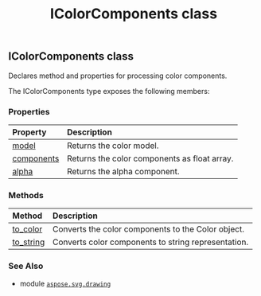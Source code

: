﻿---
title: IColorComponents class
second_title: Aspose.SVG for Python via .NET API References
description: 
type: docs
weight: 60
url: /python-net/aspose.svg.drawing/icolorcomponents/
is_root: false
---

## IColorComponents class

Declares method and properties for processing color components.



The IColorComponents type exposes the following members:

### Properties
| Property | Description |
| :- | :- |
| [model](/svg/python-net/aspose.svg.drawing/icolorcomponents/model) | Returns the color model. |
| [components](/svg/python-net/aspose.svg.drawing/icolorcomponents/components) | Returns the color components as float array. |
| [alpha](/svg/python-net/aspose.svg.drawing/icolorcomponents/alpha) | Returns the alpha component. |


### Methods
| Method | Description |
| :- | :- |
| [to_color](/svg/python-net/aspose.svg.drawing/icolorcomponents/to_color/#) | Converts the color components to the Color object. |
| [to_string](/svg/python-net/aspose.svg.drawing/icolorcomponents/to_string/#bool-bool-int) | Converts color components to string representation. |



### See Also
* module [`aspose.svg.drawing`](..)
